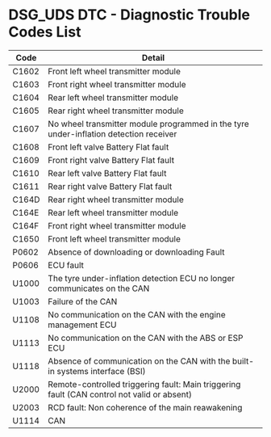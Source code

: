 # DSG_UDS DTC - Diagnostic Trouble Codes List

| Code | Detail |
| - | - |
| C1602 | Front left wheel transmitter module |
| C1603 | Front right wheel transmitter module |
| C1604 | Rear left wheel transmitter module |
| C1605 | Rear right wheel transmitter module |
| C1607 | No wheel transmitter module programmed in the tyre under-inflation detection receiver |
| C1608 | Front left valve Battery Flat fault |
| C1609 | Front right valve Battery Flat fault |
| C1610 | Rear left valve Battery Flat fault |
| C1611 | Rear right valve Battery Flat fault |
| C164D | Rear right wheel transmitter module |
| C164E | Rear left wheel transmitter module |
| C164F | Front right wheel transmitter module |
| C1650 | Front left wheel transmitter module |
| P0602 | Absence of downloading or downloading Fault |
| P0606 | ECU fault |
| U1000 | The tyre under-inflation detection ECU no longer communicates on the CAN |
| U1003 | Failure of the CAN |
| U1108 | No communication on the CAN with the engine management ECU |
| U1113 | No communication on the CAN with the ABS or ESP ECU |
| U1118 | Absence of communication on the CAN with the built-in systems interface (BSI) |
| U2000 | Remote-controlled triggering fault: Main triggering fault (CAN control not valid or absent) |
| U2003 | RCD fault: Non coherence of the main reawakening |
| U1114 | CAN |
